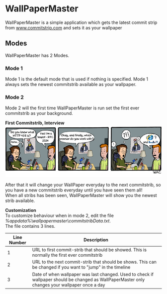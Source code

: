 # WallPaperMaster
WallPaperMaster is a simple application which gets the latest commit strip from www.commitstrip.com and sets it as your wallpaper

## Modes  
WallPaperMaster has 2 Modes.  

### Mode 1  
Mode 1 is the default mode that is used if nothing is specified. Mode 1 always sets the newest commitstrib available as your wallpaper.  

### Mode 2  
Mode 2 will the first time WallPaperMaster is run set the first ever commitstrib as your background.  

**First Commitstrib, Interview**  
![alt text](Images/interview.jpg)  

After that it will change your WallPaper everyday to the next commitstrib, so you have a new commitstrib everyday until you have seen them all!  
When all stribs has been seen, WallPaperMaster will show you the newest strib available.  

**Customization**  
To customize behaviour when in mode 2, edit the file *%appdata%\wallpapermaster\commitstribData.txt*.  
The file contains 3 lines.  

|Line Number|Description|
|-|-|
|1|URL to first commit-strib that should be showed. This is normally the first ever commitstrib|
|2|URL to the next commit-strib that should be shows. This can be changed if you want to "jump" in the timeline|
|3|Date of when wallpaper was last changed. Used to check if wallpaper should be changed as WallPaperMaster only changes your wallpaper once a day|
